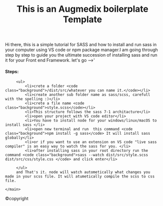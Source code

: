 <!DOCTYPE html>
<html lang="en">
<head>
    <meta charset="UTF-8">
    <meta http-equiv="X-UA-Compatible" content="IE=edge">
    <meta name="viewport" content="width=device-width, initial-scale=1.0">
    <title>Augmedix sass boilerplate</title>
    <link rel="stylesheet" href="css/style.css">
</head>
<body class="home-page">
    <div class="container">
    <header>
        <h1 class="primary-header">
            This is an Augmedix boilerplate Template
        </h1>
    </header>
    <main>
       <p> Hi there, this is a simple tutorial for SASS and how to install and run sass in your computer using VS code or npm package manager.I am going through step by step to guide you the ultimate succession of installing sass and run it for your Front end Framework. let's go -->'</p>
       <h4>Steps:</h4>

         <ul>
             <li>crete a folder <code class="background">/dist/src/whatever you can name it.</code></li>
             <li>create another sub folder name as sass/scss, carefull with the spelling :)</li>
             <li>crete a file name <code class="background">style.scss</code></li>
             <li>This structure follows the sass 7-1 architacture</li>
             <li>open your project with VS code editor</li>
             <li>You have to install node for your windows/linux/macOS to install sass </li>
             <li>open new terminal and run  this command <code class="background">npm install -g sass</code> It will install sass globally</li>
             <li>or if you want to use an extension on VS code "live sass compiler" is an easy way to watch the sass for you. </li>
             <li>after installing sass in your root directory run the command <code class="background">sass --watch dist/src/style.scss dist/src/css/style.css </code> and click enter</li>
             
         </ul>
         and That's it. node will watch autometically what changes you made in your scss file. It will atumetically compile the scss to css file.

    </main>

<footer class="copyright">&copy;copyright</footer>
    </div>
</body>
</html>